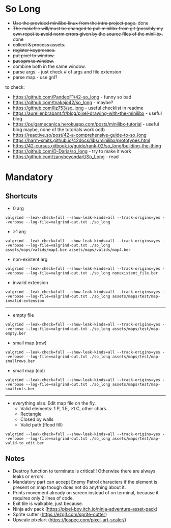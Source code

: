 # So Long

- ~~Use the provided minilibx-linux from the intra project page.~~ done
- ~~The makefile will/must be changed to pull minilibx from git (possibly my own repo) to avoid norm errors given by the source files of the minilibx.~~ done
- ~~collect & process assets.~~
- ~~register keypresses.~~
- ~~put pixel to window.~~
- ~~put xpm to window.~~
- combine both in the same window.
- parse args. - just check # of args and file extension
- parse map.- use gnl?

to check:
- https://github.com/PandeoF1/42-so_long - funny so bad
- https://github.com/tnakajo42/so_long - maybe?
- https://github.com/liz753/so_long - useful checklist in readme
- https://aurelienbrabant.fr/blog/pixel-drawing-with-the-minilibx - useful blog
- https://pulgamecanica.herokuapp.com/posts/minilibx-tutorial - useful blog maybe, none of the tutorials work ootb
- https://reactive.so/post/42-a-comprehensive-guide-to-so_long
- https://harm-smits.github.io/42docs/libs/minilibx/prototypes.html
- https://42-cursus.gitbook.io/guide/rank-02/so_long/building-the-thing
- https://github.com/D-Daria/so_long - try to make it work
- https://github.com/zanybeyondart/So_Long - read

# Mandatory

## Shortcuts

- 0 arg
```
valgrind --leak-check=full --show-leak-kinds=all --track-origins=yes --verbose --log-file=valgrind-out.txt ./so_long
```

- \>1 arg
```
valgrind --leak-check=full --show-leak-kinds=all --track-origins=yes --verbose --log-file=valgrind-out.txt ./so_long assets/maps/valids/map1.ber assets/maps/valids/map4.ber
```

- non-existent arg
```
valgrind --leak-check=full --show-leak-kinds=all --track-origins=yes --verbose --log-file=valgrind-out.txt ./so_long nonexistent_file.ber
```

- invalid extension
```
valgrind --leak-check=full --show-leak-kinds=all --track-origins=yes --verbose --log-file=valgrind-out.txt ./so_long assets/maps/test/map-invalid-extension
```

-------
- empty file
```
valgrind --leak-check=full --show-leak-kinds=all --track-origins=yes --verbose --log-file=valgrind-out.txt ./so_long assets/maps/test/map-empty.ber
```

- small map (row)
```
valgrind --leak-check=full --show-leak-kinds=all --track-origins=yes --verbose --log-file=valgrind-out.txt ./so_long assets/maps/test/map-smallrows.ber
```

- small map (col)
```
valgrind --leak-check=full --show-leak-kinds=all --track-origins=yes --verbose --log-file=valgrind-out.txt ./so_long assets/maps/test/map-smallcols.ber
```

-------
- everything else. Edit map file on the fly. 
	- Valid elements: 1 P, 1 E, >1 C, other chars.
	- Rectangle
	- Closed by walls
	- Valid path (flood fill)
```
valgrind --leak-check=full --show-leak-kinds=all --track-origins=yes --verbose --log-file=valgrind-out.txt ./so_long assets/maps/test/map-valid-to_edit.ber
```

## Notes
- Destroy function to terminate is critical!! Otherwise there are always leaks or errors.
- Mandatory part can accept Enemy Patrol characters if the element is present on map though does not do anything about it.
- Prints movement already on screen instead of on terminal, because it requires only 2 lines of code.
- Exit tile is walkable, just because.
- Ninja adv pack (https://pixel-boy.itch.io/ninja-adventure-asset-pack)
- Sprite cutter (https://ezgif.com/sprite-cutter)
- Upscale pixelart (https://lospec.com/pixel-art-scaler/)
